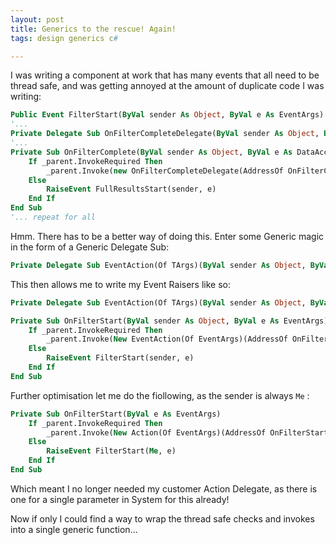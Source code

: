 ```yaml
---
layout: post
title: Generics to the rescue! Again!
tags: design generics c#

---
```


I was writing a component at work that has many events that all need to be thread safe, and was getting annoyed at the amount of duplicate code I was writing:

```vb
Public Event FilterStart(ByVal sender As Object, ByVal e As EventArgs)
'...
Private Delegate Sub OnFilterCompleteDelegate(ByVal sender As Object, ByVal e As FilterCompleteEventArgs)
'...
Private Sub OnFilterComplete(ByVal sender As Object, ByVal e As DataAccess.LoadEventArgs)
    If _parent.InvokeRequired Then
        _parent.Invoke(new OnFilterCompleteDelegate(AddressOf OnFilterComplete), new Object() {sender, e})
    Else
        RaiseEvent FullResultsStart(sender, e)
    End If
End Sub
'... repeat for all
```

Hmm. There has to be a better way of doing this. Enter some Generic magic in the form of a Generic Delegate Sub:

```vb
Private Delegate Sub EventAction(Of TArgs)(ByVal sender As Object, ByVal args As TArgs)
```

This then allows me to write my Event Raisers like so:

```vb
Private Delegate Sub EventAction(Of TArgs)(ByVal sender As Object, ByVal args As TArgs)

Private Sub OnFilterStart(ByVal sender As Object, ByVal e As EventArgs)
    If _parent.InvokeRequired Then
        _parent.Invoke(New EventAction(Of EventArgs)(AddressOf OnFilterStart), New Object() {sender, e})
    Else
        RaiseEvent FilterStart(sender, e)
    End If
End Sub
```

Further optimisation let me do the fiollowing, as the sender is always `Me` :

```vb
Private Sub OnFilterStart(ByVal e As EventArgs)
    If _parent.InvokeRequired Then
        _parent.Invoke(New Action(Of EventArgs)(AddressOf OnFilterStart), New Object() {e})
    Else
        RaiseEvent FilterStart(Me, e)
    End If
End Sub
```

Which meant I no longer needed my customer Action Delegate, as there is one for a single parameter in System for this already!

Now if only I could find a way to wrap the thread safe checks and invokes into a single generic function...
